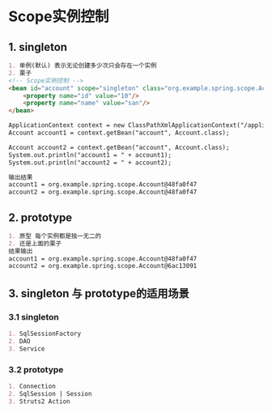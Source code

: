 # Scope实例控制

## 1. singleton
```markdown
1. 单例(默认) 表示无论创建多少次只会存在一个实例
2. 栗子
<!-- Scope实例控制 -->
<bean id="account" scope="singleton" class="org.example.spring.scope.Account">
    <property name="id" value="10"/>
    <property name="name" value="san"/>
</bean>

ApplicationContext context = new ClassPathXmlApplicationContext("/applicationContext.xml");
Account account1 = context.getBean("account", Account.class);

Account account2 = context.getBean("account", Account.class);
System.out.println("account1 = " + account1);
System.out.println("account2 = " + account2);

输出结果
account1 = org.example.spring.scope.Account@48fa0f47
account2 = org.example.spring.scope.Account@48fa0f47
```

## 2. prototype
```markdown
1. 原型 每个实例都是独一无二的
2. 还是上面的栗子
结果输出
account1 = org.example.spring.scope.Account@48fa0f47
account2 = org.example.spring.scope.Account@6ac13091
```

## 3. singleton 与 prototype的适用场景
### 3.1 singleton
```markdown
1. SqlSessionFactory
2. DAO
3. Service
```
### 3.2 prototype
```markdown
1. Connection
2. SqlSession | Session
3. Struts2 Action
```